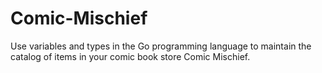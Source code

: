 # Comic-Mischief
Use variables and types in the Go programming language to maintain the catalog of items in your comic book store Comic Mischief.
